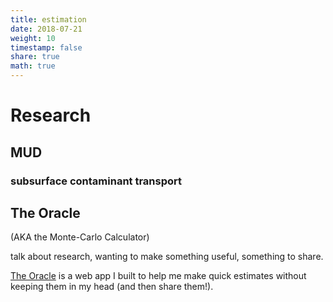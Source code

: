 ```yaml
---
title: estimation
date: 2018-07-21
weight: 10
timestamp: false
share: true
math: true
---
```


# Research

## MUD

### subsurface contaminant transport

## The Oracle
(AKA the Monte-Carlo Calculator)

talk about research, wanting to make something useful, something to share.

[The Oracle][site] is a web app I built to help me make quick estimates without keeping them in my head (and then share them!).



[site]: https://oracle.math.computer
